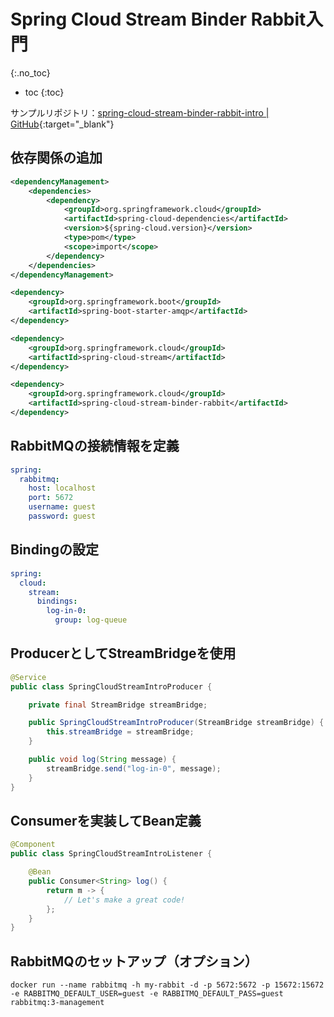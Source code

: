 # Spring Cloud Stream Binder Rabbit入門
{:.no_toc}

* toc
{:toc}

サンプルリポジトリ：[spring-cloud-stream-binder-rabbit-intro \| GitHub](https://github.com/hainet50b/spring-gym/tree/main/spring-cloud-gym/spring-cloud-stream-gym/spring-cloud-stream-binder-rabbit-intro){:target="_blank"}

## 依存関係の追加
```xml
<dependencyManagement>
    <dependencies>
        <dependency>
            <groupId>org.springframework.cloud</groupId>
            <artifactId>spring-cloud-dependencies</artifactId>
            <version>${spring-cloud.version}</version>
            <type>pom</type>
            <scope>import</scope>
        </dependency>
    </dependencies>
</dependencyManagement>
```

```xml
<dependency>
    <groupId>org.springframework.boot</groupId>
    <artifactId>spring-boot-starter-amqp</artifactId>
</dependency>

<dependency>
    <groupId>org.springframework.cloud</groupId>
    <artifactId>spring-cloud-stream</artifactId>
</dependency>

<dependency>
    <groupId>org.springframework.cloud</groupId>
    <artifactId>spring-cloud-stream-binder-rabbit</artifactId>
</dependency>
```

## RabbitMQの接続情報を定義
```yaml
spring:
  rabbitmq:
    host: localhost
    port: 5672
    username: guest
    password: guest
```

## Bindingの設定
```yaml
spring:
  cloud:
    stream:
      bindings:
        log-in-0:
          group: log-queue
```

## ProducerとしてStreamBridgeを使用
```java
@Service
public class SpringCloudStreamIntroProducer {

    private final StreamBridge streamBridge;

    public SpringCloudStreamIntroProducer(StreamBridge streamBridge) {
        this.streamBridge = streamBridge;
    }

    public void log(String message) {
        streamBridge.send("log-in-0", message);
    }
}
```

## Consumerを実装してBean定義
```java
@Component
public class SpringCloudStreamIntroListener {

    @Bean
    public Consumer<String> log() {
        return m -> {
            // Let's make a great code!
        };
    }
}
```

## RabbitMQのセットアップ（オプション）
```shell
docker run --name rabbitmq -h my-rabbit -d -p 5672:5672 -p 15672:15672 -e RABBITMQ_DEFAULT_USER=guest -e RABBITMQ_DEFAULT_PASS=guest rabbitmq:3-management
```
